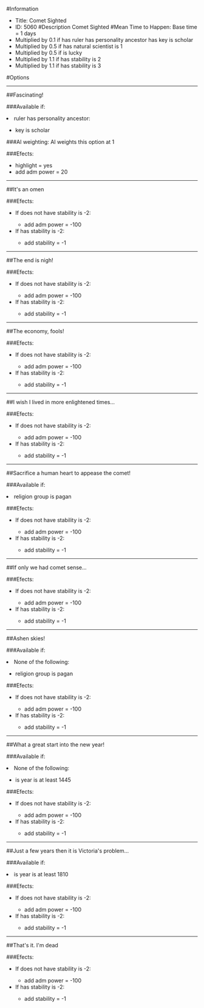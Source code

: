#Information
 - Title: Comet Sighted
 - ID: 5060
#Description
Comet Sighted
#Mean Time to Happen:
Base time = 1 days
 - Multiplied by 0.1 if has ruler has personality ancestor has key is scholar
 - Multiplied by 0.5 if has natural scientist is 1
 - Multiplied by 0.5 if is lucky
 - Multiplied by 1.1 if has stability is 2
 - Multiplied by 1.1 if has stability is 3

#Options

___
##Fascinating!

###Available if:
<li>ruler has personality ancestor:</li><ul><li>key is scholar</li></ul>

###AI weighting:
AI weights this option at 1


###Efects:<ul><li>highlight = yes</li><li>add adm power = 20</li></ul>

___
##It's an omen

###Efects:<ul><li>If does not have stability is -2:</li><ul><li>add adm power = -100</li></ul><li>If has stability is -2:</li><ul><li>add stability = -1</li></ul></ul>

___
##The end is nigh!

###Efects:<ul><li>If does not have stability is -2:</li><ul><li>add adm power = -100</li></ul><li>If has stability is -2:</li><ul><li>add stability = -1</li></ul></ul>

___
##The economy, fools!

###Efects:<ul><li>If does not have stability is -2:</li><ul><li>add adm power = -100</li></ul><li>If has stability is -2:</li><ul><li>add stability = -1</li></ul></ul>

___
##I wish I lived in more enlightened times...

###Efects:<ul><li>If does not have stability is -2:</li><ul><li>add adm power = -100</li></ul><li>If has stability is -2:</li><ul><li>add stability = -1</li></ul></ul>

___
##Sacrifice a human heart to appease the comet!

###Available if:
<li>religion group is pagan</li>

###Efects:<ul><li>If does not have stability is -2:</li><ul><li>add adm power = -100</li></ul><li>If has stability is -2:</li><ul><li>add stability = -1</li></ul></ul>

___
##If only we had comet sense...

###Efects:<ul><li>If does not have stability is -2:</li><ul><li>add adm power = -100</li></ul><li>If has stability is -2:</li><ul><li>add stability = -1</li></ul></ul>

___
##Ashen skies!

###Available if:
<li>None of the following:</li><ul><li>religion group is pagan</li></ul>

###Efects:<ul><li>If does not have stability is -2:</li><ul><li>add adm power = -100</li></ul><li>If has stability is -2:</li><ul><li>add stability = -1</li></ul></ul>

___
##What a great start into the new year!

###Available if:
<li>None of the following:</li><ul><li>is year is at least 1445</li></ul>

###Efects:<ul><li>If does not have stability is -2:</li><ul><li>add adm power = -100</li></ul><li>If has stability is -2:</li><ul><li>add stability = -1</li></ul></ul>

___
##Just a few years then it is Victoria's problem...

###Available if:
<li>is year is at least 1810</li>

###Efects:<ul><li>If does not have stability is -2:</li><ul><li>add adm power = -100</li></ul><li>If has stability is -2:</li><ul><li>add stability = -1</li></ul></ul>

___
##That's it. I'm dead

###Efects:<ul><li>If does not have stability is -2:</li><ul><li>add adm power = -100</li></ul><li>If has stability is -2:</li><ul><li>add stability = -1</li></ul></ul>
